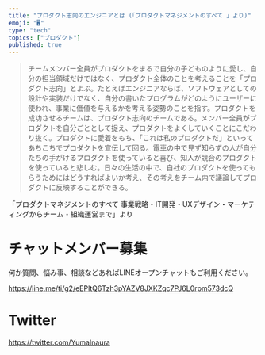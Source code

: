```yaml
---
title: "プロダクト志向のエンジニアとは (「プロダクトマネジメントのすべて 」より)"
emoji: "🖥"
type: "tech"
topics: ["プロダクト"]
published: true
---
```


>チームメンバー全員がプロダクトをまるで自分の子どものように愛し、自分の担当領域だけではなく、プロダクト全体のことを考えることを「プロダクト志向」とよぶ。たとえばエンジニアならば、ソフトウェアとしての設計や実装だけでなく、自分の書いたプログラムがどのようにユーザーに使われ、事業に価値を与えるかを考える姿勢のことを指す。プロダクトを成功させるチームは、プロダクト志向のチームである。メンバー全員がプロダクトを自分ごととして捉え、プロダクトをよくしていくことにこだわり抜く。プロダクトに愛着をもち、「これは私のプロダクトだ」といってあちこちでプロダクトを宣伝して回る。電車の中で見ず知らずの人が自分たちの手がけるプロダクトを使っていると喜び、知人が競合のプロダクトを使っていると悲しむ。日々の生活の中で、自社のプロダクトを使ってもらうためにはどうすればよいか考え、その考えをチーム内で議論してプロダクトに反映することができる。

「プロダクトマネジメントのすべて 事業戦略・IT開発・UXデザイン・マーケティングからチーム・組織運営まで」より


# チャットメンバー募集


何か質問、悩み事、相談などあればLINEオープンチャットもご利用ください。

https://line.me/ti/g2/eEPltQ6Tzh3pYAZV8JXKZqc7PJ6L0rpm573dcQ


# Twitter

https://twitter.com/YumaInaura


